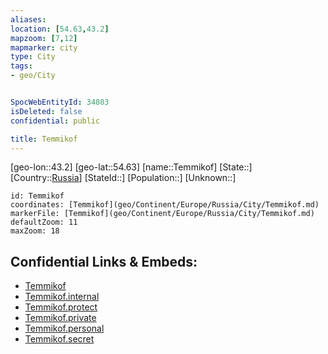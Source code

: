 ```yaml
---
aliases: 
location: [54.63,43.2]
mapzoom: [7,12] 
mapmarker: city 
type: City
tags:
- geo/City


SpocWebEntityId: 34803
isDeleted: false
confidential: public

title: Temmikof
---
```

[geo-lon::43.2]
[geo-lat::54.63]
[name::Temmikof]
[State::]
[Country::[Russia](geo/Continent/Europe/Russia.md)]
[StateId::]
[Population::]
[Unknown::]


```leaflet
id: Temmikof
coordinates: [Temmikof](geo/Continent/Europe/Russia/City/Temmikof.md)
markerFile: [Temmikof](geo/Continent/Europe/Russia/City/Temmikof.md)
defaultZoom: 11 
maxZoom: 18
```


## Confidential Links & Embeds: 
- [Temmikof](../../../../../../_public/geo/Continent/Europe/Russia/City/Temmikof.md) 
- [Temmikof.internal](../../../../../../_internal/geo/Continent/Europe/Russia/City/Temmikof.internal.md) 
- [Temmikof.protect](../../../../../../_protect/geo/Continent/Europe/Russia/City/Temmikof.protect.md) 
- [Temmikof.private](../../../../../../_private/geo/Continent/Europe/Russia/City/Temmikof.private.md) 
- [Temmikof.personal](../../../../../../_personal/geo/Continent/Europe/Russia/City/Temmikof.personal.md) 
- [Temmikof.secret](../../../../../../_secret/geo/Continent/Europe/Russia/City/Temmikof.secret.md) 
